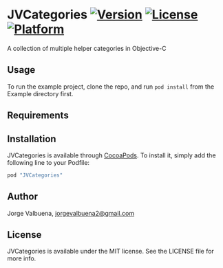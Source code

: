 # JVCategories [![Version](https://img.shields.io/cocoapods/v/JVCategories.svg?style=flat)](http://cocoapods.org/pods/JVCategories) [![License](https://img.shields.io/cocoapods/l/JVCategories.svg?style=flat)](http://cocoapods.org/pods/JVCategories) [![Platform](https://img.shields.io/cocoapods/p/JVCategories.svg?style=flat)](http://cocoapods.org/pods/JVCategories)

A collection of multiple helper categories in Objective-C

## Usage

To run the example project, clone the repo, and run `pod install` from the Example directory first.

## Requirements

## Installation

JVCategories is available through [CocoaPods](http://cocoapods.org). To install
it, simply add the following line to your Podfile:

```ruby
pod "JVCategories"
```

## Author

Jorge Valbuena, jorgevalbuena2@gmail.com

## License

JVCategories is available under the MIT license. See the LICENSE file for more info.
